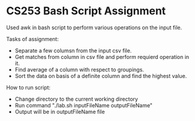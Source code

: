 # CS253 Bash Script Assignment 

Used awk in bash script to perform various operations on the input file.

Tasks of assignment: 
-   Separate a few columsn from the input csv file.
-   Get matches from column in csv file and perform requierd operation in it.
-   Find average of a column with respect to groupings.
-   Sort the data on basis of a definite column and find the highest value.

How to run script:
- Change directory to the current working directory
- Run command "./lab.sh inputFileName outputFileName"
- Output will be in outputFileName file